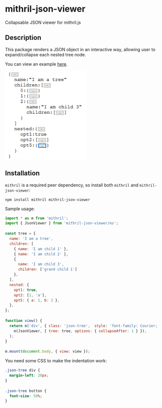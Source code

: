 # mithril-json-viewer

Collapsable JSON viewer for mithril.js

## Description

This package renders a JSON object in an interactive way, allowing user to expand/collapse each nested tree node.

You can view an example [here](https://hungry-raman-deb8e1.netlify.com/).

![Sample Image](https://raw.githubusercontent.com/highmountaintea/mithril-json-viewer/master/docs/sample-tree.png)

## Installation

`mithril` is a required peer dependency, so install both `mithril` and `mithril-json-viewer`:
```
npm install mithril mithril-json-viewer
```

Sample usage:
```js
import * as m from 'mithril';
import { JsonViewer } from 'mithril-json-viewer/es';

const tree = {
  name: 'I am a tree',
  children: [
    { name: 'I am child 1' },
    { name: 'I am child 2' },
    {
      name: 'I am child 3',
      children: ['grand child 1']
    },
  ],
  nested: {
    opt1: true,
    opt2: [1, 'a'],
    opt5: { a: 1, b: 2 },
  },
};

function view() {
  return m('div', { class: 'json-tree',  style: 'font-family: Courier;' },
    m(JsonViewer, { tree: tree, options: { collapseAfter: 1 } }),
  );
}

m.mount(document.body, { view: view });
```

You need some CSS to make the indentation work:
```css
.json-tree div {
  margin-left: 20px;
}

.json-tree button {
  font-size: 50%;
}
```

